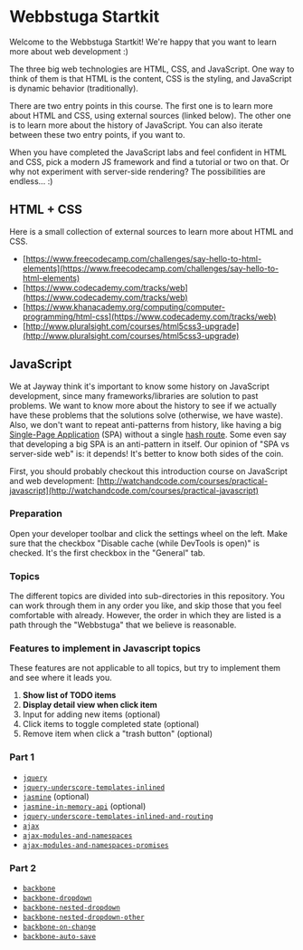 # Webbstuga Startkit

Welcome to the Webbstuga Startkit! We're happy that you want to learn more about web development :)

The three big web technologies are HTML, CSS, and JavaScript. One way to think of them is that HTML is the content, CSS is the styling, and JavaScript is dynamic behavior (traditionally).

There are two entry points in this course. The first one is to learn more about HTML and CSS, using external sources (linked below). The other one is to learn more about the history of JavaScript. You can also iterate between these two entry points, if you want to.

When you have completed the JavaScript labs and feel confident in HTML and CSS, pick a modern JS framework and find a tutorial or two on that. Or why not experiment with server-side rendering? The possibilities are endless... :)

## HTML + CSS

Here is a small collection of external sources to learn more about HTML and CSS.

- [https://www.freecodecamp.com/challenges/say-hello-to-html-elements](https://www.freecodecamp.com/challenges/say-hello-to-html-elements)
- [https://www.codecademy.com/tracks/web](https://www.codecademy.com/tracks/web)
- [https://www.khanacademy.org/computing/computer-programming/html-css](https://www.codecademy.com/tracks/web)
- [http://www.pluralsight.com/courses/html5css3-upgrade](http://www.pluralsight.com/courses/html5css3-upgrade)

## JavaScript

We at Jayway think it's important to know some history on JavaScript development, since many frameworks/libraries are solution to past problems. We want to know more about the history to see if we actually have these problems that the solutions solve (otherwise, we have waste). Also, we don't want to repeat anti-patterns from history, like having a big [Single-Page Application](https://en.wikipedia.org/wiki/Single-page_application) (SPA) without a single [hash route](http://cdnjs.com/libraries/backbone.js/tutorials/what-is-a-router). Some even say that developing a big SPA is an anti-pattern in itself. Our opinion of "SPA vs server-side web" is: it depends! It's better to know both sides of the coin.

First, you should probably checkout this introduction course on JavaScript and web development: [http://watchandcode.com/courses/practical-javascript](http://watchandcode.com/courses/practical-javascript)

### Preparation

Open your developer toolbar and click the settings wheel on the left. Make sure
that the checkbox "Disable cache (while DevTools is open)" is checked. It's the
first checkbox in the "General" tab.

### Topics

The different topics are divided into sub-directories in this repository. You
can work through them in any order you like, and skip those that you feel
comfortable with already. However, the order in which they are listed is a path
through the "Webbstuga" that we believe is reasonable.

### Features to implement in Javascript topics

These features are not applicable to all topics, but try to implement them
and see where it leads you.

1.  **Show list of TODO items**
2.  **Display detail view when click item**
3.  Input for adding new items (optional)
4.  Click items to toggle completed state (optional)
5.  Remove item when click a "trash button" (optional)

### Part 1

*   [`jquery`](jquery)
*   [`jquery-underscore-templates-inlined`](jquery-underscore-templates-inlined)
*   [`jasmine`](jasmine) (optional)
*   [`jasmine-in-memory-api`](jasmine) (optional)
*   [`jquery-underscore-templates-inlined-and-routing`](jquery-underscore-templates-inlined-and-routing)
*   [`ajax`](ajax)
*   [`ajax-modules-and-namespaces`](ajax-modules-and-namespaces)
*   [`ajax-modules-and-namespaces-promises`](ajax-modules-and-namespaces-promises)

### Part 2

*   [`backbone`](backbone)
*   [`backbone-dropdown`](backbone-dropdown)
*   [`backbone-nested-dropdown`](backbone-nested-dropdown)
*   [`backbone-nested-dropdown-other`](backbone-nested-dropdown-other)
*   [`backbone-on-change`](backbone-on-change)
*   [`backbone-auto-save`](backbone-auto-save)
